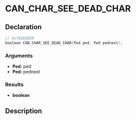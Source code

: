 # CAN_CHAR_SEE_DEAD_CHAR

## Declaration
```cpp
// 0x7ED82ED9
boolean CAN_CHAR_SEE_DEAD_CHAR(Ped ped, Ped pednext);
```

### Arguments
- **Ped:** ped
- **Ped:** pednext

### Results
- **boolean**

## Description
